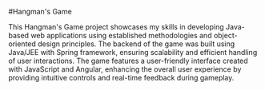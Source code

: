 #Hangman's Game

This Hangman's Game project showcases my skills in developing Java-based web applications using established methodologies and object-oriented design principles. The backend of the game was built using Java/JEE with Spring framework, ensuring scalability and efficient handling of user interactions. The game features a user-friendly interface created with JavaScript and Angular, enhancing the overall user experience by providing intuitive controls and real-time feedback during gameplay.
